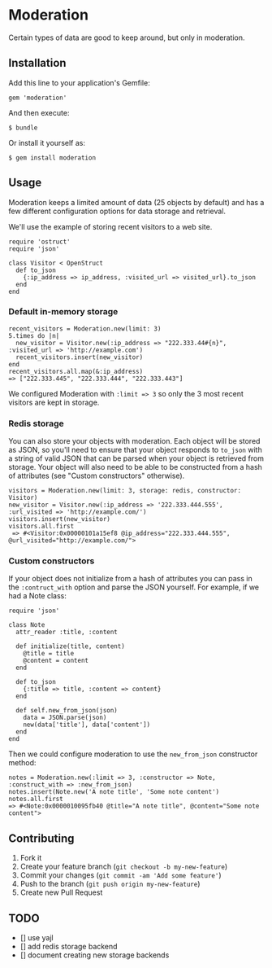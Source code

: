 # Moderation

Certain types of data are good to keep around, but only in moderation.

## Installation

Add this line to your application's Gemfile:

    gem 'moderation'

And then execute:

    $ bundle

Or install it yourself as:

    $ gem install moderation

## Usage

Moderation keeps a limited amount of data (25 objects by default) and has a few different configuration options for data storage and retrieval.

We'll use the example of storing recent visitors to a web site.

    require 'ostruct'
    require 'json'

    class Visitor < OpenStruct
      def to_json
        {:ip_address => ip_address, :visited_url => visited_url}.to_json
      end
    end

### Default in-memory storage

    recent_visitors = Moderation.new(limit: 3)
    5.times do |n|
      new_visitor = Visitor.new(:ip_address => "222.333.44#{n}", :visited_url => 'http://example.com')
      recent_visitors.insert(new_visitor)
    end
    recent_visitors.all.map(&:ip_address)
    => ["222.333.445", "222.333.444", "222.333.443"]

We configured Moderation with `:limit => 3` so only the 3 most recent visitors are kept in storage.

### Redis storage

You can also store your objects with moderation. Each object will be stored as JSON, so you'll need to ensure that your object responds to `to_json` with a string of valid JSON that can be parsed when your object is retrieved from storage. Your object will also need to be able to be constructed from a hash of attributes (see "Custom constructors" otherwise).

    visitors = Moderation.new(limit: 3, storage: redis, constructor: Visitor)
    new_visitor = Visitor.new(:ip_address => '222.333.444.555', :url_visited => 'http://example.com/')
    visitors.insert(new_visitor)
    visitors.all.first
     => #<Visitor:0x00000101a15ef8 @ip_address="222.333.444.555", @url_visited="http://example.com/"> 

### Custom constructors

If your object does not initialize from a hash of attributes you can pass in the `:contruct_with` option and parse the JSON yourself. For example, if we had a Note class:

    require 'json'

    class Note
      attr_reader :title, :content

      def initialize(title, content)
        @title = title
        @content = content
      end

      def to_json
        {:title => title, :content => content}
      end

      def self.new_from_json(json)
        data = JSON.parse(json)
        new(data['title'], data['content'])
      end
    end

Then we could configure moderation to use the `new_from_json` constructor method:

    notes = Moderation.new(:limit => 3, :constructor => Note, :construct_with => :new_from_json)
    notes.insert(Note.new('A note title', 'Some note content')
    notes.all.first
    => #<Note:0x0000010095fb40 @title="A note title", @content="Some note content"> 

## Contributing

1. Fork it
2. Create your feature branch (`git checkout -b my-new-feature`)
3. Commit your changes (`git commit -am 'Add some feature'`)
4. Push to the branch (`git push origin my-new-feature`)
5. Create new Pull Request

## TODO

- [] use yajl
- [] add redis storage backend
- [] document creating new storage backends


